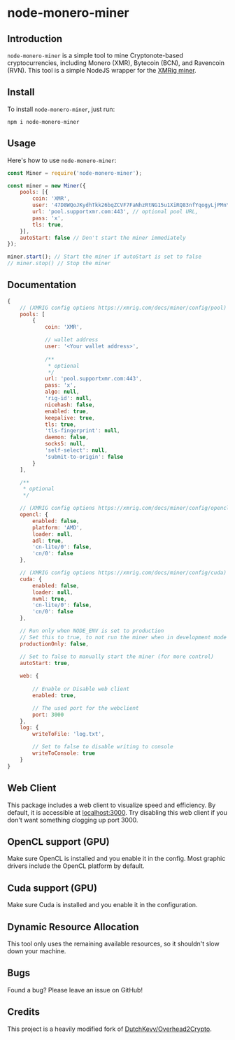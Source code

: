 # node-monero-miner

## Introduction

`node-monero-miner` is a simple tool to mine Cryptonote-based cryptocurrencies, including Monero (XMR), Bytecoin (BCN), and Ravencoin (RVN). This tool is a simple NodeJS wrapper for the [XMRig miner](https://github.com/xmrig/xmrig).

## Install

To install `node-monero-miner`, just run:

```
npm i node-monero-miner
```

## Usage

Here's how to use `node-monero-miner`:

```js
const Miner = require('node-monero-miner');

const miner = new Miner({
    pools: [{
        coin: 'XMR',
        user: '47D8WQoJKydhTkk26bqZCVF7FaNhzRtNG15u1XiRQ83nfYqogyLjPMnYEKarjAiCz93oV6sETE9kkL3bkbvTX6nMU24CND8',
        url: 'pool.supportxmr.com:443', // optional pool URL,
        pass: 'x',
        tls: true,
    }],
    autoStart: false // Don't start the miner immediately
});

miner.start(); // Start the miner if autoStart is set to false
// miner.stop() // Stop the miner
```

## Documentation

```js
{
    // (XMRIG config options https://xmrig.com/docs/miner/config/pool)
    pools: [
        {
            coin: 'XMR',

            // wallet address
            user: '<Your wallet address>',
            
            /**
             * optional
             */ 
            url: 'pool.supportxmr.com:443',
            pass: 'x',
            algo: null,
            'rig-id': null,
            nicehash: false,
            enabled: true,
            keepalive: true,
            tls: true,
            'tls-fingerprint': null,
            daemon: false,
            socks5: null,
            'self-select': null,
            'submit-to-origin': false
        }
    ],

    /**
     * optional
     */

    // (XMRIG config options https://xmrig.com/docs/miner/config/opencl)
    opencl: {
        enabled: false,
        platform: 'AMD',
        loader: null,
        adl: true,
        'cn-lite/0': false,
        'cn/0': false
    },

    // (XMRIG config options https://xmrig.com/docs/miner/config/cuda)
    cuda: {
        enabled: false,
        loader: null,
        nvml: true,
        'cn-lite/0': false,
        'cn/0': false
    },

    // Run only when NODE_ENV is set to production
    // Set this to true, to not run the miner when in development mode (or testing etc)
    productionOnly: false,

    // Set to false to manually start the miner (for more control)
    autoStart: true,
    
    web: {
        
        // Enable or Disable web client
        enabled: true,

        // The used port for the webclient
        port: 3000 
    },
    log: {
        writeToFile: 'log.txt',

        // Set to false to disable writing to console
        writeToConsole: true
    }
}
```

## Web Client

This package includes a web client to visualize speed and efficiency. By default, it is accessible at [localhost:3000](http://localhost:3000). Try disabling this web client if you don't want something clogging up port 3000.

## OpenCL support (GPU)

Make sure OpenCL is installed and you enable it in the config. 
Most graphic drivers include the OpenCL platform by default.

## Cuda support (GPU)

Make sure Cuda is installed and you enable it in the configuration.

## Dynamic Resource Allocation

This tool only uses the remaining available resources, so it shouldn't slow down your machine.

## Bugs

Found a bug? Please leave an issue on GitHub!

## Credits

This project is a heavily modified fork of [DutchKevv/Overhead2Crypto](https://github.com/DutchKevv/Overhead2Crypto).
